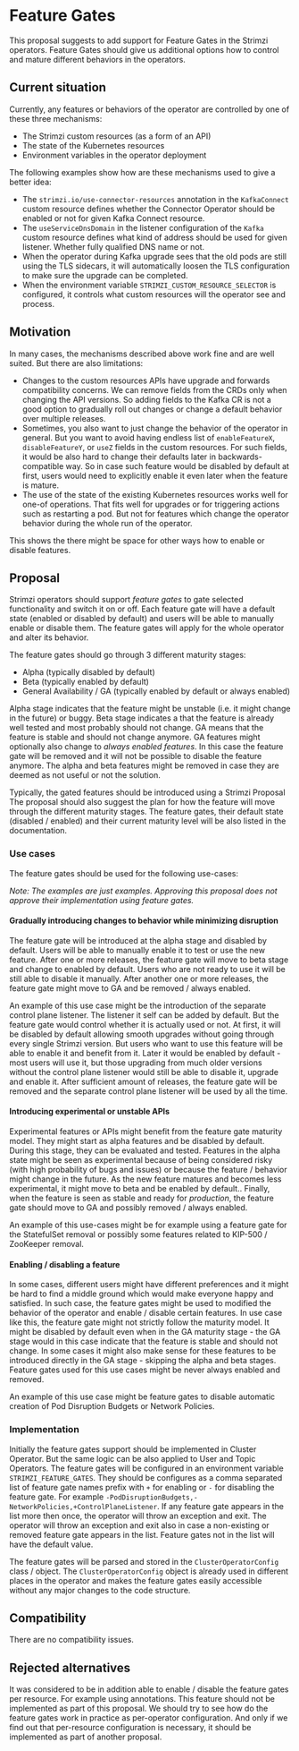 # Feature Gates

This proposal suggests to add support for Feature Gates in the Strimzi operators.
Feature Gates should give us additional options how to control and mature different behaviors in the operators.

## Current situation

Currently, any features or behaviors of the operator are controlled by one of these three mechanisms:

* The Strimzi custom resources (as a form of an API)
* The state of the Kubernetes resources
* Environment variables in the operator deployment

The following examples show how are these mechanisms used to give a better idea:

* The `strimzi.io/use-connector-resources` annotation in the `KafkaConnect` custom resource defines whether the Connector Operator should be enabled or not for given Kafka Connect resource.
* The `useServiceDnsDomain` in the listener configuration of the `Kafka` custom resource defines what kind of address should be used for given listener.
  Whether fully qualified DNS name or not.
* When the operator during Kafka upgrade sees that the old pods are still using the TLS sidecars, it will automatically loosen the TLS configuration to make sure the upgrade can be completed.
* When the environment variable `STRIMZI_CUSTOM_RESOURCE_SELECTOR` is configured, it controls what custom resources will the operator see and process.

## Motivation

In many cases, the mechanisms described above work fine and are well suited.
But there are also limitations:

* Changes to the custom resources APIs have upgrade and forwards compatibility concerns.
  We can remove fields from the CRDs only when changing the API versions.
  So adding fields to the Kafka CR is not a good option to gradually roll out changes or change a default behavior over multiple releases.
* Sometimes, you also want to just change the behavior of the operator in general.
  But you want to avoid having endless list of `enableFeatureX`, `disableFeatureY`, or `useZ` fields in the custom resources.
  For such fields, it would be also hard to change their defaults later in backwards-compatible way.
  So in case such feature would be disabled by default at first, users would need to explicitly enable it even later when the feature is mature.
* The use of the state of the existing Kubernetes resources works well for one-of operations.
  That fits well for upgrades or for triggering actions such as restarting a pod.
  But not for features which change the operator behavior during the whole run of the operator.

This shows the there might be space for other ways how to enable or disable features.

## Proposal

Strimzi operators should support _feature gates_ to gate selected functionality and switch it on or off.
Each feature gate will have a default state (enabled or disabled by default) and users will be able to manually enable or disable them.
The feature gates will apply for the whole operator and alter its behavior.

The feature gates should go through 3 different maturity stages:
* Alpha (typically disabled by default)
* Beta (typically enabled by default)
* General Availability / GA (typically enabled by default or always enabled)

Alpha stage indicates that the feature might be unstable (i.e. it might change in the future) or buggy.
Beta stage indicates a that the feature is already well tested and most probably should not change.
GA means that the feature is stable and should not change anymore.
GA features might optionally also change to _always enabled features_.
In this case the feature gate will be removed and it will not be possible to disable the feature anymore.
The alpha and beta features might be removed in case they are deemed as not useful or not the solution.

Typically, the gated features should be introduced using a Strimzi Proposal
The proposal should also suggest the plan for how the feature will move through the different maturity stages.
The feature gates, their default state (disabled / enabled) and their current maturity level will be also listed in the documentation.

### Use cases 

The feature gates should be used for the following use-cases:

_Note: The examples are just examples. Approving this proposal does not approve their implementation using feature gates._

#### Gradually introducing changes to behavior while minimizing disruption

The feature gate will be introduced at the alpha stage and disabled by default.
Users will be able to manually enable it to test or use the new feature.
After one or more releases, the feature gate will move to beta stage and change to enabled by default.
Users who are not ready to use it will be still able to disable it manually.
After another one or more releases, the feature gate might move to GA and be removed / always enabled.

An example of this use case might be the introduction of the separate control plane listener.
The listener it self can be added by default.
But the feature gate would control whether it is actually used or not.
At first, it will be disabled by default allowing smooth upgrades without going through every single Strimzi version.
But users who want to use this feature will be able to enable it and benefit from it.
Later it would be enabled by default - most users will use it, but those upgrading from much older versions without the control plane listener would still be able to disable it, upgrade and enable it.
After sufficient amount of releases, the feature gate will be removed and the separate control plane listener will be used by all the time.

#### Introducing experimental or unstable APIs

Experimental features or APIs might benefit from the feature gate maturity model.
They might start as alpha features and be disabled by default.
During this stage, they can be evaluated and tested.
Features in the alpha state might be seen as experimental because of being considered risky (with high probability of bugs and issues) or because the feature / behavior might change in the future.
As the new feature matures and becomes less experimental, it might move to beta and be enabled by default..
Finally, when the feature is seen as stable and ready for _production_, the feature gate should move to GA and possibly removed / always enabled.

An example of this use-cases might be for example using a feature gate for the StatefulSet removal or possibly some features related to KIP-500 / ZooKeeper removal.

#### Enabling / disabling a feature

In some cases, different users might have different preferences and it might be hard to find a middle ground which would make everyone happy and satisfied.
In such case, the feature gates might be used to modified the behavior of the operator and enable / disable certain features.
In use case like this, the feature gate might not strictly follow the maturity model.
It might be disabled by default even when in the GA maturity stage - the GA stage would in this case indicate that the feature is stable and should not change.
In some cases it might also make sense for these features to be introduced directly in the GA stage - skipping the alpha and beta stages.
Feature gates used for this use cases might be never always enabled and removed.

An example of this use case might be feature gates to disable automatic creation of Pod Disruption Budgets or Network Policies.

### Implementation

Initially the feature gates support should be implemented in Cluster Operator.
But the same logic can be also applied to User and Topic Operators.
The feature gates will be configured in an environment variable `STRIMZI_FEATURE_GATES`.
They should be configures as a comma separated list of feature gate names prefix with `+` for enabling or `-` for disabling the feature gate.
For example `-PodDisruptionBudgets,-NetworkPolicies,+ControlPlaneListener`.
If any feature gate appears in the list more then once, the operator will throw an exception and exit.
The operator will throw an exception and exit also in case a non-existing or removed feature gate appears in the list.
Feature gates not in the list will have the default value.

The feature gates will be parsed and stored in the `ClusterOperatorConfig` class / object.
The `ClusterOperatorConfig` object is already used in different places in the operator and makes the feature gates easily accessible without any major changes to the code structure.

## Compatibility

There are no compatibility issues.

## Rejected alternatives

It was considered to be in addition able to enable / disable the feature gates per resource.
For example using annotations.
This feature should not be implemented as part of this proposal.
We should try to see how do the feature gates work in practice as per-operator configuration.
And only if we find out that per-resource configuration is necessary, it should be implemented as part of another proposal.
